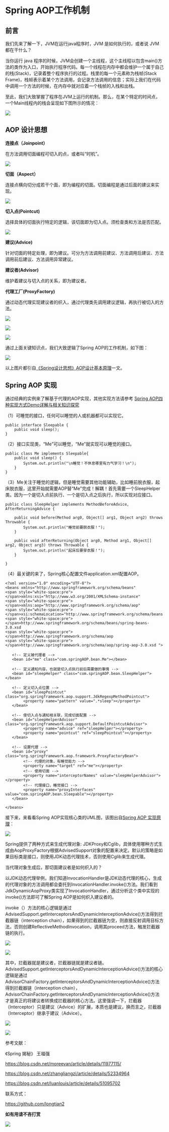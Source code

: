 # Spring AOP工作机制 #

## 前言 ##

我们先来了解一下，JVM在运行java程序时，JVM 是如何执行的，或者说 JVM 都在干什么？

当你运行 java 程序的时候，JVM会创建一个主线程，这个主线程以包含main()方法的类作为入口，开始执行程序代码。每一个线程在内存中都会维护一个属于自己的栈(Stack)，记录着整个程序执行的过程。栈里的每一个元素称为栈帧(Stack Frame)，栈帧表示着某个方法调用，会记录方法调用的信息；实际上我们在代码中调用一个方法的时候，在内存中就对应着一个栈帧的入栈和出栈。

至此，我们大致掌握了程序在JVM上运行的机制。那么，在某个特定的时间点，一个Main线程内的栈会呈现如下图所示的情况：

![](https://github.com/longtian2/cc3/blob/master/images/spring/spring-aop-stack.png)

## AOP 设计思想 ##

**连接点（Joinpoint）**

在方法调用切面编程可切入的点，或者叫“时机”。

![](https://github.com/longtian2/cc3/blob/master/images/spring/spring-aop-stack2.png)

**切面（Aspect）**

连接点横向切分成若干个面，即为编程的切面。切面编程是通过后面的建议来实现。

![](https://github.com/longtian2/cc3/blob/master/images/spring/spring-aop-stack3.png)

**切入点(Pointcut)**

选择具体的切面执行特定的逻辑，该切面即为切入点。须检查类和方法是否匹配。

![](https://github.com/longtian2/cc3/blob/master/images/spring/spring-aop-stack4.png)

**建议(Advice)**

针对切面的特定处理，即为建议。可分为方法调用前建议、方法调用后建议、方法调用前后建议、方法调用异常建议。

**建议者(Advisor)**

维护着建议与切入点的关系，即为建议者。

**代理工厂(ProxyFactory)**

通过动态代理实现建议者的织入，通过代理类先调用建议逻辑，再执行被切入的方法。

![](https://github.com/longtian2/cc3/blob/master/images/spring/spring-aop-proxy.png)

![](https://github.com/longtian2/cc3/blob/master/images/spring/spring-aop-proxy2.png)

![](https://github.com/longtian2/cc3/blob/master/images/spring/spring-aop-proxy3.png)

通过上面关键知识点，我们大致逻辑了Spring AOP的工作机制，如下图：

![](https://github.com/longtian2/cc3/blob/master/images/spring/spring-aop-work.png)

以上图片都引自[《Spring设计思想》AOP设计基本原理](https://blog.csdn.net/luanlouis/article/details/51095702)一文。

## Spring AOP 实现 ##

通过经典的实例来了解基于代理的AOP实现，其他实现方法请参考 [Spring AOP四种实现方式Demo详解与相关知识探究](https://blog.csdn.net/zhangliangzi/article/details/52334964)

（1）可睡觉的接口，任何可以睡觉的人或机器都可以实现它。

	public interface Sleepable {  
	    public void sleep();  
	}  

（2）接口实现类，“Me”可以睡觉，“Me”就实现可以睡觉的接口。

	public class Me implements Sleepable{  
	    public void sleep() {  
	        System.out.println("\n睡觉！不休息哪里有力气学习！\n");  
	    }  
	}  

（3）Me关注于睡觉的逻辑，但是睡觉需要其他功能辅助，比如睡前脱衣服，起床脱衣服，这里开始就需要AOP替“Me”完成！解耦！首先需要一个SleepHelper类。因为一个是切入点前执行、一个是切入点之后执行，所以实现对应接口。

	public class SleepHelper implements MethodBeforeAdvice, AfterReturningAdvice {  
	  
	    public void before(Method arg0, Object[] arg1, Object arg2) throws Throwable {  
	        System.out.println("睡觉前要脱衣服！");  
	    }  
	  
	    public void afterReturning(Object arg0, Method arg1, Object[] arg2, Object arg3) throws Throwable {  
	        System.out.println("起床后要穿衣服！");  
	    }  
	  
	}  

（4）最关键的来了，Spring核心配置文件application.xml配置AOP。


	<?xml version="1.0" encoding="UTF-8"?>  
	<beans xmlns="http://www.springframework.org/schema/beans"  
	<span style="white-space:pre">    </span>xmlns:xsi="http://www.w3.org/2001/XMLSchema-instance"  
	<span style="white-space:pre">    </span>xmlns:aop="http://www.springframework.org/schema/aop"  
	<span style="white-space:pre">    </span>xsi:schemaLocation="http://www.springframework.org/schema/beans  
	<span style="white-space:pre">    </span>http://www.springframework.org/schema/beans/spring-beans-3.0.xsd  
	<span style="white-space:pre">    </span>http://www.springframework.org/schema/aop  
	<span style="white-space:pre">    </span>http://www.springframework.org/schema/aop/spring-aop-3.0.xsd ">  
	     
	   <!-- 定义被代理者 -->  
	   <bean id="me" class="com.springAOP.bean.Me"></bean>  
	     
	   <!-- 定义通知内容，也就是切入点执行前后需要做的事情 -->  
	   <bean id="sleepHelper" class="com.springAOP.bean.SleepHelper"></bean>  
	     
	   <!-- 定义切入点位置 -->  
	   <bean id="sleepPointcut" class="org.springframework.aop.support.JdkRegexpMethodPointcut">  
	        <property name="pattern" value=".*sleep"></property>  
	   </bean>  
	     
	   <!-- 使切入点与通知相关联，完成切面配置 -->  
	   <bean id="sleepHelperAdvisor" class="org.springframework.aop.support.DefaultPointcutAdvisor">  
	        <property name="advice" ref="sleepHelper"></property>         
	        <property name="pointcut" ref="sleepPointcut"></property>  
	   </bean>  
	     
	   <!-- 设置代理 -->  
	   <bean id="proxy" class="org.springframework.aop.framework.ProxyFactoryBean">  
	        <!-- 代理的对象，有睡觉能力 -->  
	        <property name="target" ref="me"></property>  
	        <!-- 使用切面 -->  
	        <property name="interceptorNames" value="sleepHelperAdvisor"></property>  
	        <!-- 代理接口，睡觉接口 -->  
	        <property name="proxyInterfaces" value="com.springAOP.bean.Sleepable"></property>   
	   </bean>  
	      
	</beans>  

接下来，来看看Spring AOP实现核心类的UML图，该图出自[Spring AOP 实现原理](https://blog.csdn.net/moreevan/article/details/11977115/)：

![](https://github.com/longtian2/cc3/blob/master/images/spring/spring-aop-uml.png)

Spring提供了两种方式来生成代理对象: JDKProxy和Cglib，具体使用哪种方式生成由AopProxyFactory根据AdvisedSupport对象的配置来决定。默认的策略是如果目标类是接口，则使用JDK动态代理技术，否则使用Cglib来生成代理。

当代理对象生成后，那切面建议者是如何织入的？

以JDK动态代理举例，我们知道InvocationHandler是JDK动态代理的核心，生成的代理对象的方法调用都会委托到InvocationHandler.invoke()方法。我们看到JdkDynamicAopProxy类实现了InvocationHandler，通过分析这个类中实现的invoke()方法即可了解Spring AOP是如何织入建议者的。

invoke（）方法的核心逻辑是通过AdvisedSupport.getInterceptorsAndDynamicInterceptionAdvice()方法得到拦截器链（interception chain），如果得到的拦截器链为空，则直接反射调用目标方法，否则创建ReflectiveMethodInvocation，调用其proceed方法，触发拦截器链的执行。

![](https://github.com/longtian2/cc3/blob/master/images/spring/spring-aop-invoke.png)

![](https://github.com/longtian2/cc3/blob/master/images/spring/spring-aop-proceed.png)

其中，拦截器就是建议者，拦截器链就是建议者链。AdvisedSupport.getInterceptorsAndDynamicInterceptionAdvice()方法的核心逻辑是通过AdvisorChainFactory.getInterceptorsAndDynamicInterceptionAdvice()方法得到拦截器链（interception chain），AdvisorChainFactory.getInterceptorsAndDynamicInterceptionAdvice()方法才是真正的将建议者转换成拦截器的核心方法。这里强调一下，拦截器（Interceptor）只是建议（Advice）的扩展，本质也是建议，换而言之，拦截器（Interceptor）继承于建议（Advice）。

![](https://github.com/longtian2/cc3/blob/master/images/spring/spring-aop-advised.png)

![](https://github.com/longtian2/cc3/blob/master/images/spring/spring-aop-advice.png)



参考文献：

   《Spring 揭秘》 王福强

   https://blog.csdn.net/moreevan/article/details/11977115/

   https://blog.csdn.net/zhangliangzi/article/details/52334964

   https://blog.csdn.net/luanlouis/article/details/51095702

联系方式：

https://github.com/longtian2

**如有用请不吝打赏**

![](https://github.com/longtian2/cc3/blob/master/images/wechat_pay.png)

